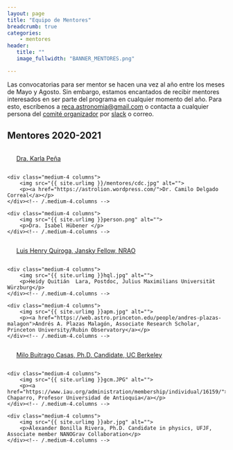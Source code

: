 ```yaml
---
layout: page
title: "Equipo de Mentores"
breadcrumb: true
categories:
    - mentores
header:
   title: ""
   image_fullwidth: "BANNER_MENTORES.png"

---
```


Las convocatorias para ser mentor se hacen una vez al año entre los meses de Mayo y Agosto.
Sin embargo, estamos encantados de recibir mentores interesados en ser parte del
programa en cualquier momento del año. Para esto, escríbenos a reca.astronomia@gmail.com o contacta a
cualquier persona del [comité organizador](../comite/) por
[slack](../../contacto) o correo.  


## Mentores 2020-2021

<div class="row t30">
    <div class="medium-4 columns">
        <img src="{{ site.urlimg }}/mentores/kpr.jpg" alt="">
        <p><a href="https://www.astro.uantof.cl/nosotros/equipo-de-trabajo/karla-pena-ramirez/">Dra. Karla Peña</a></p>
    </div><!-- /.medium-4.columns -->

    <div class="medium-4 columns">
        <img src="{{ site.urlimg }}/mentores/cdc.jpg" alt="">
        <p><a href="https://astrolion.wordpress.com/">Dr. Camilo Delgado Correal</a></p>
    </div><!-- /.medium-4.columns -->

    <div class="medium-4 columns">
        <img src="{{ site.urlimg }}person.png" alt="">
        <p>Dra. Isabel Hübener </p>
    </div><!-- /.medium-4.columns -->
</div><!-- /.row -->



<div class="row t30">
    <div class="medium-4 columns">
        <img src="{{ site.urlimg }}lhq.JPG" alt="">
        <p><a href="https://lhquirogan.wixsite.com/lhquirogan">Luis Henry Quiroga, Jansky Fellow, NRAO</a></p>
    </div><!-- /.medium-4.columns -->

    <div class="medium-4 columns">
        <img src="{{ site.urlimg }}hql.jpg" alt="">
        <p>Heidy Quitián  Lara, Postdoc, Julius Maximilians Universität Würzburg</p>
    </div><!-- /.medium-4.columns -->

    <div class="medium-4 columns">
        <img src="{{ site.urlimg }}apm.jpg" alt="">
        <p><a href="https://web.astro.princeton.edu/people/andres-plazas-malagon">Andrés A. Plazas Malagón, Associate Research Scholar, Princeton University/Rubin Observatory</a></p>
    </div><!-- /.medium-4.columns -->
</div><!-- /.row -->


<div class="row t30">
    <div class="medium-4 columns">
        <img src="{{ site.urlimg }}jcb.jpg" alt="">
        <p><a href="https://physics.berkeley.edu/people/graduate-student/juan-camilo-buitrago-casas">Milo Buitrago Casas, Ph.D. Candidate, UC Berkeley</a></p>
    </div><!-- /.medium-4.columns -->

    <div class="medium-4 columns">
        <img src="{{ site.urlimg }}gcm.JPG" alt="">
        <p><a href="https://www.iau.org/administration/membership/individual/16159/">German Chaparro, Profesor Universidad de Antioquia</a></p>
    </div><!-- /.medium-4.columns -->

    <div class="medium-4 columns">
        <img src="{{ site.urlimg }}abr.jpg" alt="">
        <p>Alexander Bonilla Rivera, Ph.D. Candidate in physics, UFJF, Associate member NANOGrav Collaboration</p>
    </div><!-- /.medium-4.columns -->
</div><!-- /.row -->

<div class="row t30">
